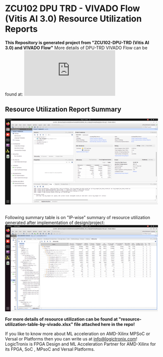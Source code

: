 # ZCU102 DPU TRD - VIVADO Flow (Vitis AI 3.0) Resource Utilization Reports

**This Repository is generated project from "ZCU102-DPU-TRD (Vitis AI 3.0) and VIVADO Flow"**
More details of DPU-TRD VIVADO Flow can be found at: ![Zynq UltraScale＋ MPSoC DPU TRD (Vitis AI 3.0)](https://github.com/Xilinx/Vitis-AI/blob/3.0/dpu/ref_design_docs/README_DPUCZ_Vivado.md)


## Resource Utilization Report Summary
![Resource-Utilization-Summary](https://github.com/LogicTronixInc/Vitis-AI-KriaSoMs-Forum-Resources/blob/main/ZCU102-DPU-TRD-Resource-Utilization-Default-Build-Vitis-AI-3.0/Images/final-utilization-report-ss.png) 

\
Following summary table is on "IP-wise" summary of resource utilization generated after implementation of design/project:
![Resource-Utilization-IP-Wise-Summary](https://github.com/LogicTronixInc/Vitis-AI-KriaSoMs-Forum-Resources/blob/main/ZCU102-DPU-TRD-Resource-Utilization-Default-Build-Vitis-AI-3.0/Images/final-ip-wise-report-ss.png) 


**For more details of resource utilization can be found at "resource-utilization-table-by-vivado.xlsx" file attached here in the repo!**


If you like to know more about ML acceleration on AMD-Xilinx MPSoC or Versal or Platforms then you can write us at info@logictronix.com!\
LogicTronix is FPGA Design and ML Acceleration Partner for AMD-Xilinx for its FPGA, SoC , MPsoC and Versal Platforms.

